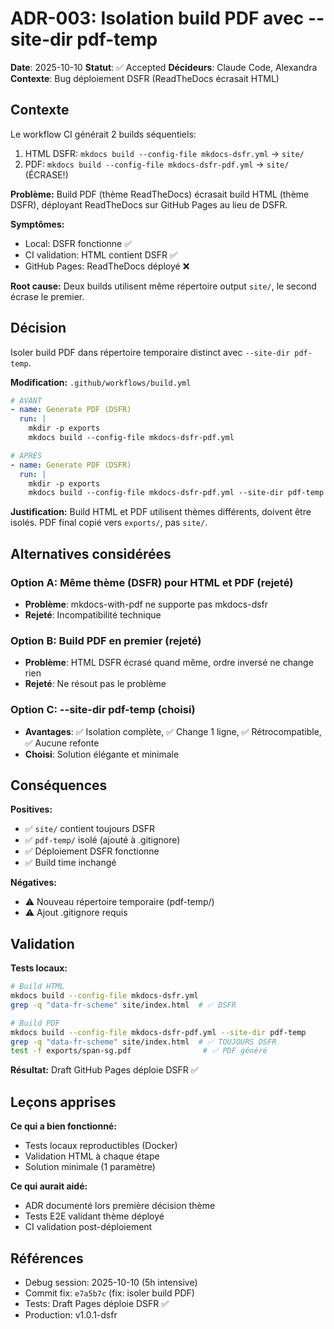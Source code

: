 # ADR-003: Isolation build PDF avec --site-dir pdf-temp

**Date**: 2025-10-10
**Statut**: ✅ Accepted
**Décideurs**: Claude Code, Alexandra
**Contexte**: Bug déploiement DSFR (ReadTheDocs écrasait HTML)

## Contexte

Le workflow CI générait 2 builds séquentiels:
1. HTML DSFR: `mkdocs build --config-file mkdocs-dsfr.yml` → `site/`
2. PDF: `mkdocs build --config-file mkdocs-dsfr-pdf.yml` → `site/` (ÉCRASE!)

**Problème:** Build PDF (thème ReadTheDocs) écrasait build HTML (thème DSFR), déployant ReadTheDocs sur GitHub Pages au lieu de DSFR.

**Symptômes:**
- Local: DSFR fonctionne ✅
- CI validation: HTML contient DSFR ✅
- GitHub Pages: ReadTheDocs déployé ❌

**Root cause:** Deux builds utilisent même répertoire output `site/`, le second écrase le premier.

## Décision

Isoler build PDF dans répertoire temporaire distinct avec `--site-dir pdf-temp`.

**Modification:** `.github/workflows/build.yml`
```yaml
# AVANT
- name: Generate PDF (DSFR)
  run: |
    mkdir -p exports
    mkdocs build --config-file mkdocs-dsfr-pdf.yml

# APRÈS
- name: Generate PDF (DSFR)
  run: |
    mkdir -p exports
    mkdocs build --config-file mkdocs-dsfr-pdf.yml --site-dir pdf-temp
```

**Justification:** Build HTML et PDF utilisent thèmes différents, doivent être isolés. PDF final copié vers `exports/`, pas `site/`.

## Alternatives considérées

### Option A: Même thème (DSFR) pour HTML et PDF (rejeté)
- **Problème**: mkdocs-with-pdf ne supporte pas mkdocs-dsfr
- **Rejeté**: Incompatibilité technique

### Option B: Build PDF en premier (rejeté)
- **Problème**: HTML DSFR écrasé quand même, ordre inversé ne change rien
- **Rejeté**: Ne résout pas le problème

### Option C: --site-dir pdf-temp (choisi)
- **Avantages**: ✅ Isolation complète, ✅ Change 1 ligne, ✅ Rétrocompatible, ✅ Aucune refonte
- **Choisi**: Solution élégante et minimale

## Conséquences

**Positives:**
- ✅ `site/` contient toujours DSFR
- ✅ `pdf-temp/` isolé (ajouté à .gitignore)
- ✅ Déploiement DSFR fonctionne
- ✅ Build time inchangé

**Négatives:**
- ⚠️ Nouveau répertoire temporaire (pdf-temp/)
- ⚠️ Ajout .gitignore requis

## Validation

**Tests locaux:**
```bash
# Build HTML
mkdocs build --config-file mkdocs-dsfr.yml
grep -q "data-fr-scheme" site/index.html  # ✅ DSFR

# Build PDF
mkdocs build --config-file mkdocs-dsfr-pdf.yml --site-dir pdf-temp
grep -q "data-fr-scheme" site/index.html  # ✅ TOUJOURS DSFR
test -f exports/span-sg.pdf                # ✅ PDF généré
```

**Résultat:** Draft GitHub Pages déploie DSFR ✅

## Leçons apprises

**Ce qui a bien fonctionné:**
- Tests locaux reproductibles (Docker)
- Validation HTML à chaque étape
- Solution minimale (1 paramètre)

**Ce qui aurait aidé:**
- ADR documenté lors première décision thème
- Tests E2E validant thème déployé
- CI validation post-déploiement

## Références

- Debug session: 2025-10-10 (5h intensive)
- Commit fix: `e7a5b7c` (fix: isoler build PDF)
- Tests: Draft Pages déploie DSFR ✅
- Production: v1.0.1-dsfr
